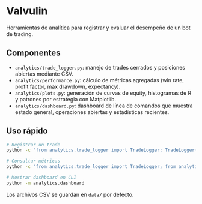 # Valvulin

Herramientas de analítica para registrar y evaluar el desempeño de un bot de trading.

## Componentes

- `analytics/trade_logger.py`: manejo de trades cerrados y posiciones abiertas mediante CSV.
- `analytics/performance.py`: cálculo de métricas agregadas (win rate, profit factor, max drawdown, expectancy).
- `analytics/plots.py`: generación de curvas de equity, histogramas de R y patrones por estrategia con Matplotlib.
- `analytics/dashboard.py`: dashboard de línea de comandos que muestra estado general, operaciones abiertas y estadísticas recientes.

## Uso rápido

```bash
# Registrar un trade
python -c "from analytics.trade_logger import TradeLogger; TradeLogger().log_trade('breakout', 1.5, 0.95, 1.2, 'Trade de ejemplo')"

# Consultar métricas
python -c "from analytics.trade_logger import TradeLogger; from analytics.performance import compute_performance_metrics; logger = TradeLogger(); metrics = compute_performance_metrics(logger.load_trades()); print(metrics)"

# Mostrar dashboard en CLI
python -m analytics.dashboard
```

Los archivos CSV se guardan en `data/` por defecto.
